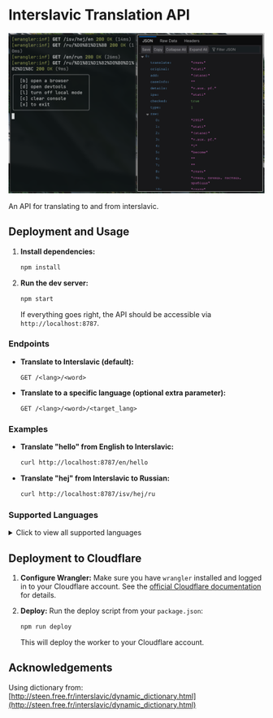 # Interslavic Translation API

![Screenshot](screenshot.png)

An API for translating to and from interslavic.
## Deployment and Usage

1.  **Install dependencies:**
    ```bash
    npm install
    ```

2.  **Run the dev server:**
    ```bash
    npm start
    ```
    If everything goes right, the API should be accessible via `http://localhost:8787`.

### Endpoints

-   **Translate to Interslavic (default):**
    ```
    GET /<lang>/<word>
    ```
-   **Translate to a specific language (optional extra parameter):**
    ```
    GET /<lang>/<word>/<target_lang>
    ```

### Examples

-   **Translate "hello" from English to Interslavic:**
    ```bash
    curl http://localhost:8787/en/hello
    ```

-   **Translate "hej" from Interslavic to Russian:**
    ```bash
    curl http://localhost:8787/isv/hej/ru
    ```

### Supported Languages

<details>
<summary>Click to view all supported languages</summary>

-   English (`en`)
-   Russian (`ru`)
-   Belarusian (`be`)
-   Ukrainian (`uk`)
-   Polish (`pl`)
-   Czech (`cs`)
-   Slovak (`sk`)
-   Slovenian (`sl`)
-   Croatian (`hr`)
-   Serbian (`sr`)
-   Macedonian (`mk`)
-   Bulgarian (`bg`)
-   German (`de`)
-   Dutch (`nl`)
-   Esperanto (`eo`)
-   Old Church Slavonic (`cu`)
-   Kashubian (`csb`)
-   Lower Sorbian (`dsb`)
-   Upper Sorbian (`hsb`)
-   Interlingua (`ia`)
-   Spanish (`es`)
-   Portuguese (`pt`)
-   French (`fr`)
-   Italian (`it`)
-   Hebrew (`he`)
-   Danish (`da`)

</details>

## Deployment to Cloudflare

1.  **Configure Wrangler:**
    Make sure you have `wrangler` installed and logged in to your Cloudflare account. See the [official Cloudflare documentation](https://developers.cloudflare.com/workers/wrangler/configuration/) for details.

2.  **Deploy:**
    Run the deploy script from your `package.json`:
    ```bash
    npm run deploy
    ```
    This will deploy the worker to your Cloudflare account.

## Acknowledgements

Using dictionary from: [http://steen.free.fr/interslavic/dynamic_dictionary.html](http://steen.free.fr/interslavic/dynamic_dictionary.html)

